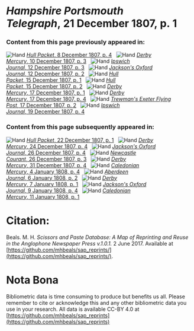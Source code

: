 # *Hampshire Portsmouth Telegraph*, 21 December 1807, p. 1  
  
### Content from this page previously appeared in:  
![Hand](http://scissorsandpaste.net/wp-content/uploads/2017/06/smallhandpointer.png) [*Hull Packet*, 8 December 1807, p. 4](https://mhbeals.github.io/sap_html/Hull-Packet/Hull-Packet-8-December-1807-p-4)  
![Hand](http://scissorsandpaste.net/wp-content/uploads/2017/06/smallhandpointer.png) [*Derby Mercury*, 10 December 1807, p. 3](https://mhbeals.github.io/sap_html/Derby-Mercury/Derby-Mercury-10-December-1807-p-3)  
![Hand](http://scissorsandpaste.net/wp-content/uploads/2017/06/smallhandpointer.png) [*Ipswich Journal*, 12 December 1807, p. 3](https://mhbeals.github.io/sap_html/Ipswich-Journal/Ipswich-Journal-12-December-1807-p-3)  
![Hand](http://scissorsandpaste.net/wp-content/uploads/2017/06/smallhandpointer.png) [*Jackson's Oxford Journal*, 12 December 1807, p. 2](https://mhbeals.github.io/sap_html/Jackson's-Oxford-Journal/Jackson's-Oxford-Journal-12-December-1807-p-2)  
![Hand](http://scissorsandpaste.net/wp-content/uploads/2017/06/smallhandpointer.png) [*Hull Packet*, 15 December 1807, p. 1](https://mhbeals.github.io/sap_html/Hull-Packet/Hull-Packet-15-December-1807-p-1)  
![Hand](http://scissorsandpaste.net/wp-content/uploads/2017/06/smallhandpointer.png) [*Hull Packet*, 15 December 1807, p. 2](https://mhbeals.github.io/sap_html/Hull-Packet/Hull-Packet-15-December-1807-p-2)  
![Hand](http://scissorsandpaste.net/wp-content/uploads/2017/06/smallhandpointer.png) [*Derby Mercury*, 17 December 1807, p. 1](https://mhbeals.github.io/sap_html/Derby-Mercury/Derby-Mercury-17-December-1807-p-1)  
![Hand](http://scissorsandpaste.net/wp-content/uploads/2017/06/smallhandpointer.png) [*Derby Mercury*, 17 December 1807, p. 4](https://mhbeals.github.io/sap_html/Derby-Mercury/Derby-Mercury-17-December-1807-p-4)  
![Hand](http://scissorsandpaste.net/wp-content/uploads/2017/06/smallhandpointer.png) [*Trewman's Exeter Flying Post*, 17 December 1807, p. 2](https://mhbeals.github.io/sap_html/Trewman's-Exeter-Flying-Post/Trewman's-Exeter-Flying-Post-17-December-1807-p-2)  
![Hand](http://scissorsandpaste.net/wp-content/uploads/2017/06/smallhandpointer.png) [*Ipswich Journal*, 19 December 1807, p. 4](https://mhbeals.github.io/sap_html/Ipswich-Journal/Ipswich-Journal-19-December-1807-p-4)  
  
### Content from this page subsequently appeared in:  
![Hand](http://scissorsandpaste.net/wp-content/uploads/2017/06/smallhandpointer.png) [*Hull Packet*, 22 December 1807, p. 1](https://mhbeals.github.io/sap_html/Hull-Packet/Hull-Packet-22-December-1807-p-1)  
![Hand](http://scissorsandpaste.net/wp-content/uploads/2017/06/smallhandpointer.png) [*Derby Mercury*, 24 December 1807, p. 4](https://mhbeals.github.io/sap_html/Derby-Mercury/Derby-Mercury-24-December-1807-p-4)  
![Hand](http://scissorsandpaste.net/wp-content/uploads/2017/06/smallhandpointer.png) [*Jackson's Oxford Journal*, 26 December 1807, p. 4](https://mhbeals.github.io/sap_html/Jackson's-Oxford-Journal/Jackson's-Oxford-Journal-26-December-1807-p-4)  
![Hand](http://scissorsandpaste.net/wp-content/uploads/2017/06/smallhandpointer.png) [*Newcastle Courant*, 26 December 1807, p. 3](https://mhbeals.github.io/sap_html/Newcastle-Courant/Newcastle-Courant-26-December-1807-p-3)  
![Hand](http://scissorsandpaste.net/wp-content/uploads/2017/06/smallhandpointer.png) [*Derby Mercury*, 31 December 1807, p. 4](https://mhbeals.github.io/sap_html/Derby-Mercury/Derby-Mercury-31-December-1807-p-4)  
![Hand](http://scissorsandpaste.net/wp-content/uploads/2017/06/smallhandpointer.png) [*Caledonian Mercury*, 4 January 1808, p. 4](https://mhbeals.github.io/sap_html/Caledonian-Mercury/Caledonian-Mercury-4-January-1808-p-4)  
![Hand](http://scissorsandpaste.net/wp-content/uploads/2017/06/smallhandpointer.png) [*Aberdeen Journal*, 6 January 1808, p. 2](https://mhbeals.github.io/sap_html/Aberdeen-Journal/Aberdeen-Journal-6-January-1808-p-2)  
![Hand](http://scissorsandpaste.net/wp-content/uploads/2017/06/smallhandpointer.png) [*Derby Mercury*, 7 January 1808, p. 1](https://mhbeals.github.io/sap_html/Derby-Mercury/Derby-Mercury-7-January-1808-p-1)  
![Hand](http://scissorsandpaste.net/wp-content/uploads/2017/06/smallhandpointer.png) [*Jackson's Oxford Journal*, 9 January 1808, p. 4](https://mhbeals.github.io/sap_html/Jackson's-Oxford-Journal/Jackson's-Oxford-Journal-9-January-1808-p-4)  
![Hand](http://scissorsandpaste.net/wp-content/uploads/2017/06/smallhandpointer.png) [*Caledonian Mercury*, 11 January 1808, p. 1](https://mhbeals.github.io/sap_html/Caledonian-Mercury/Caledonian-Mercury-11-January-1808-p-1)  


# Citation: 

Beals. M. H. *Scissors and Paste Database: A Map of Reprinting and Reuse in the Anglophone Newspaper Press v.1.0.1.* 2 June 2017. Available at [https://github.com/mhbeals/sap_reprints/](https://github.com/mhbeals/sap_reprints/). 

# Nota Bona

Bibliometric data is time consuming to produce but benefits us all. Please remember to cite or acknowledge this and any other bibliometric data you use in your research. All data is available CC-BY 4.0 at [https://github.com/mhbeals/sap_reprints](https://github.com/mhbeals/sap_reprints)